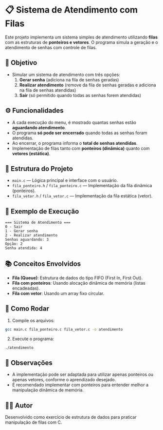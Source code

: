 
# 📋 Sistema de Atendimento com Filas

Este projeto implementa um sistema simples de atendimento utilizando **filas** com as estruturas de **ponteiros e vetores**. O programa simula a geração e o atendimento de senhas com controle de filas.

## 🎯 Objetivo

- Simular um sistema de atendimento com três opções:
  1. **Gerar senha** (adiciona na fila de senhas geradas)
  2. **Realizar atendimento** (remove da fila de senhas geradas e adiciona na fila de senhas atendidas)
  0. **Sair** (só permitido quando todas as senhas forem atendidas)

## ⚙️ Funcionalidades

- A cada execução do menu, é mostrado quantas senhas estão **aguardando atendimento**.
- O programa **só pode ser encerrado** quando todas as senhas foram atendidas.
- Ao encerrar, o programa informa o **total de senhas atendidas**.
- Implementação de filas tanto com **ponteiros (dinâmica)** quanto com **vetores (estática)**.

## 🧱 Estrutura do Projeto

- `main.c` — Lógica principal e interface com o usuário.
- `fila_ponteiro.h` / `fila_ponteiro.c` — Implementação da fila dinâmica (ponteiros).
- `fila_vetor.h` / `fila_vetor.c` — Implementação da fila estática (vetor).

## 🧪 Exemplo de Execução

```
=== Sistema de Atendimento ===
0 - Sair
1 - Gerar senha
2 - Realizar atendimento
Senhas aguardando: 3
Opção: 2
Senha atendida: 4
```

## 📚 Conceitos Envolvidos

- **Fila (Queue)**: Estrutura de dados do tipo FIFO (First In, First Out).
- **Fila com ponteiros**: Usando alocação dinâmica de memória (listas encadeadas).
- **Fila com vetor**: Usando um array fixo circular.

## 🚀 Como Rodar

1. Compile os arquivos:
```bash
gcc main.c fila_ponteiro.c fila_vetor.c -o atendimento
```

2. Execute o programa:
```bash
./atendimento
```

## 📌 Observações

- A implementação pode ser adaptada para utilizar apenas ponteiros ou apenas vetores, conforme o aprendizado desejado.
- É recomendado implementar com ponteiros para entender melhor a manipulação dinâmica de memória.

## 🧑‍💻 Autor

Desenvolvido como exercício de estrutura de dados para praticar manipulação de filas com C.
